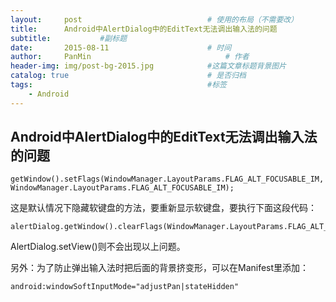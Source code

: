```yaml
---
layout:     post                            # 使用的布局（不需要改）
title:      Android中AlertDialog中的EditText无法调出输入法的问题                   # 标题
subtitle:           #副标题
date:       2015-08-11                      # 时间
author:     PanMin                              # 作者
header-img: img/post-bg-2015.jpg            #这篇文章标题背景图片
catalog: true                               # 是否归档
tags:                                       #标签
    - Android
---
```



## Android中AlertDialog中的EditText无法调出输入法的问题

```
getWindow().setFlags(WindowManager.LayoutParams.FLAG_ALT_FOCUSABLE_IM, WindowManager.LayoutParams.FLAG_ALT_FOCUSABLE_IM);
```

这是默认情况下隐藏软键盘的方法，要重新显示软键盘，要执行下面这段代码：
```
alertDialog.getWindow().clearFlags(WindowManager.LayoutParams.FLAG_ALT_FOCUSABLE_IM);
```
AlertDialog.setView()则不会出现以上问题。

另外：为了防止弹出输入法时把后面的背景挤变形，可以在Manifest里添加：
```
android:windowSoftInputMode="adjustPan|stateHidden"
```